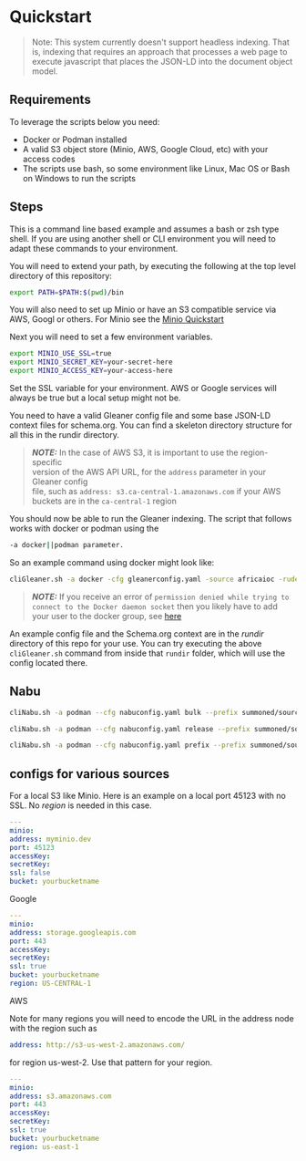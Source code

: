 # Quickstart

> Note:  This system currently doesn't support headless indexing.  That is,
> indexing that requires an approach that processes a web page to execute
> javascript that places the JSON-LD into the document object model.


## Requirements

To leverage the scripts below you need:

* Docker or Podman installed
* A valid S3 object store (Minio, AWS, Google Cloud, etc) with your access codes
* The scripts use bash, so some environment like Linux, Mac OS or Bash on Windows to run the scripts

## Steps

This is a command line based example and assumes a bash
or zsh type shell.  If you are using another shell or CLI environment
you will need to adapt these commands to your environment.

You will need to extend your path, by executing the following at
the top level directory of this repository:

```bash
export PATH=$PATH:$(pwd)/bin
```

You will also need to set up Minio or have an S3 compatible
service via AWS, Googl or others.  For Minio see the
[Minio Quickstart](https://min.io/docs/minio/linux/index.html?ref=docs-redirect)


Next you will need to set a few environment variables.

```bash 
export MINIO_USE_SSL=true
export MINIO_SECRET_KEY=your-secret-here
export MINIO_ACCESS_KEY=your-access-here
```

Set the SSL variable for your environment.  AWS or Google services will always be true but
a local setup might not be.

You need to have a valid Gleaner config file and some base JSON-LD
context files for schema.org.  You can find a skeleton directory
structure for all this in the rundir directory.

> **_NOTE:_** In the case of AWS S3, it is important to use the region-specific  
> version of the AWS API URL, for the `address` parameter in your Gleaner config  
> file, such as `address: s3.ca-central-1.amazonaws.com` if your AWS buckets
> are in the `ca-central-1` region


You should now be able to run the Gleaner indexing.  The script
that follows works with docker or podman using the

```bash 
-a docker||podman parameter.
```

So an example command using docker might look like:

```bash
cliGleaner.sh -a docker -cfg gleanerconfig.yaml -source africaioc -rude
```

> **_NOTE:_** If you receive an error of `permission denied while trying to connect to the Docker daemon socket` 
> then you likely have to add your user to the docker group, 
> see [here](https://www.digitalocean.com/community/questions/how-to-fix-docker-got-permission-denied-while-trying-to-connect-to-the-docker-daemon-socket)

An example config file and the Schema.org context are in the _rundir_ directory of this repo
for your use.  You can try executing the above `cliGleaner.sh` command 
from inside that `rundir` folder, which will use the config located there.


## Nabu

```bash
cliNabu.sh -a podman --cfg nabuconfig.yaml bulk --prefix summoned/sourcex --endpoint triplestore
```

```bash
cliNabu.sh -a podman --cfg nabuconfig.yaml release --prefix summoned/sourcex --endpoint triplestore
```


```bash
cliNabu.sh -a podman --cfg nabuconfig.yaml prefix --prefix summoned/sourcex --endpoint triplestore
```


## configs for various sources

For a local S3 like Minio.  Here is an example on a local port 45123 with no SSL.  No _region_ is needed
in this case.

```yaml
---
minio:
address: myminio.dev
port: 45123
accessKey:
secretKey:
ssl: false
bucket: yourbucketname
```


Google

```yaml
---
minio:
address: storage.googleapis.com
port: 443
accessKey:
secretKey:
ssl: true
bucket: yourbucketname
region: US-CENTRAL-1
```

AWS

Note for many regions you will need to encode the URL in the address node with the region such as

```yaml
address: http://s3-us-west-2.amazonaws.com/
```

for region us-west-2.  Use that pattern for your region.

```yaml
---
minio:
address: s3.amazonaws.com
port: 443
accessKey:
secretKey:
ssl: true
bucket: yourbucketname
region: us-east-1
```
